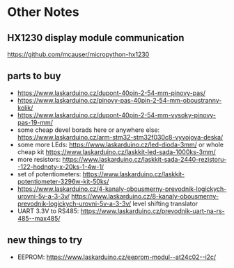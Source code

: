 # Other Notes

## HX1230 display module communication

https://github.com/mcauser/micropython-hx1230



## parts to buy
 - https://www.laskarduino.cz/dupont-40pin-2-54-mm-pinovy-pas/
 - https://www.laskarduino.cz/pinovy-pas-40pin-2-54-mm-oboustranny-kolik/
 - https://www.laskarduino.cz/dupont-40pin-2-54-mm-vysoky-pinovy-pas-19-mm/
 - some cheap devel borads here or anywhere else: https://www.laskarduino.cz/arm-stm32-stm32f030c8-vyvojova-deska/
 - some more LEds: https://www.laskarduino.cz/led-dioda-3mm/ or whole cheap kit https://www.laskarduino.cz/laskkit-led-sada-1000ks-3mm/
 - more resistors: https://www.laskarduino.cz/laskkit-sada-2440-rezistoru--122-hodnoty-x-20ks-1-4w-1/
 - set of potentiometers: https://www.laskarduino.cz/laskkit-potentiometer-3296w-kit-50ks/
 - https://www.laskarduino.cz/4-kanaly-obousmerny-prevodnik-logickych-urovni-5v-a-3-3v/ https://www.laskarduino.cz/8-kanaly-obousmerny-prevodnik-logickych-urovni-5v-a-3-3v/ level shifting translator
 - UART 3.3V to RS485: https://www.laskarduino.cz/prevodnik-uart-na-rs-485--max485/

## new things to try
 - EEPROM: https://www.laskarduino.cz/eeprom-modul--at24c02--i2c/
